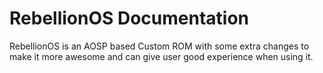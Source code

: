 # RebellionOS Documentation

RebellionOS is an AOSP based Custom ROM with some extra changes to make it more awesome and can give user good experience when using it.

